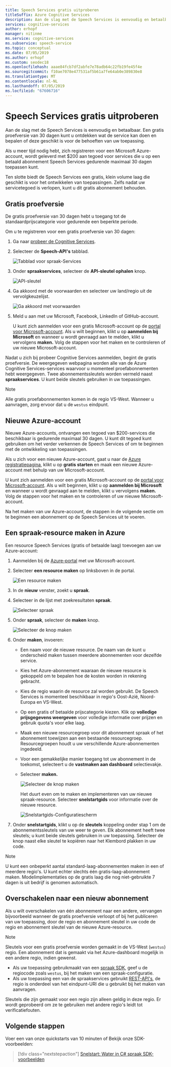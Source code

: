 ```yaml
---
title: Speech Services gratis uitproberen
titleSuffix: Azure Cognitive Services
description: Aan de slag met de Speech Services is eenvoudig en betaalbaar. Een gratis proefversie van 30 dagen kunt u ontdekken wat de service kan doen en bepalen of deze geschikt is voor de behoeften van uw toepassing.
services: cognitive-services
author: erhopf
manager: nitinme
ms.service: cognitive-services
ms.subservice: speech-service
ms.topic: conceptual
ms.date: 07/05/2019
ms.author: erhopf
ms.custom: seodec18
ms.openlocfilehash: aaae84fcb7df2abfe7e78adb64c22fb19fe45f4e
ms.sourcegitcommit: f10ae7078e477531af5b61a7fe64ab0e389830e8
ms.translationtype: MT
ms.contentlocale: nl-NL
ms.lasthandoff: 07/05/2019
ms.locfileid: "67606716"
---
```

# <a name="try-speech-services-for-free"></a>Speech Services gratis uitproberen

Aan de slag met de Speech Services is eenvoudig en betaalbaar. Een gratis proefversie van 30 dagen kunt u ontdekken wat de service kan doen en bepalen of deze geschikt is voor de behoeften van uw toepassing.

Als u meer tijd nodig hebt, zich registreren voor een Microsoft Azure-account, wordt geleverd met $200 aan tegoed voor services die u op een betaald abonnement Speech Services gedurende maximaal 30 dagen toepassen kunt.

Ten slotte biedt de Speech Services een gratis, klein volume laag die geschikt is voor het ontwikkelen van toepassingen. Zelfs nadat uw servicetegoed is verlopen, kunt u dit gratis abonnement behouden.

## <a name="free-trial"></a>Gratis proefversie

De gratis proefversie van 30 dagen hebt u toegang tot de standaardprijscategorie voor gedurende een beperkte periode.

Om u te registreren voor een gratis proefversie van 30 dagen:

1. Ga naar [probeer de Cognitive Services](https://azure.microsoft.com/try/cognitive-services/).

1. Selecteer de **Speech-API's** tabblad.

   ![Tabblad voor spraak-Services](media/index/try-speech-api-free-trial1.png)

1. Onder **spraakservices**, selecteer de **API-sleutel ophalen** knop.

   ![API-sleutel](media/index/try-speech-api-free-trial2.png)

1. Ga akkoord met de voorwaarden en selecteer uw land/regio uit de vervolgkeuzelijst.

   ![Ga akkoord met voorwaarden](media/index/try-speech-api-free-trial3.png)

1. Meld u aan met uw Microsoft, Facebook, LinkedIn of GitHub-account.

    U kunt zich aanmelden voor een gratis Microsoft-account op de [portal voor Microsoft-account](https://account.microsoft.com/account). Als u wilt beginnen, klikt u op **aanmelden bij Microsoft** en wanneer u wordt gevraagd aan te melden, klikt u vervolgens **maken.** Volg de stappen voor het maken en te controleren of uw nieuwe Microsoft-account.

Nadat u zich bij probeer Cognitive Services aanmelden, begint de gratis proefversie. De weergegeven webpagina worden alle van de Azure Cognitive Services-services waarvoor u momenteel proefabonnementen hebt weergegeven. Twee abonnementssleutels worden vermeld naast **spraakservices**. U kunt beide sleutels gebruiken in uw toepassingen.

> [!NOTE]
> Alle gratis proefabonnementen komen in de regio VS-West. Wanneer u aanvragen, zorg ervoor dat u de `westus` eindpunt.

## <a name="new-azure-account"></a>Nieuwe Azure-account

Nieuwe Azure-accounts, ontvangen een tegoed van $200-services die beschikbaar is gedurende maximaal 30 dagen. U kunt dit tegoed kunt gebruiken om het verder verkennen de Speech Services of om te beginnen met de ontwikkeling van toepassingen.

Als u zich voor een nieuwe Azure-account, gaat u naar de [Azure registratiepagina](https://azure.microsoft.com/free/ai/), klikt u op **gratis starten** en maak een nieuwe Azure-account met behulp van uw Microsoft-account.

U kunt zich aanmelden voor een gratis Microsoft-account op de [portal voor Microsoft-account](https://account.microsoft.com/account). Als u wilt beginnen, klikt u op **aanmelden bij Microsoft** en wanneer u wordt gevraagd aan te melden, klikt u vervolgens **maken.** Volg de stappen voor het maken en te controleren of uw nieuwe Microsoft-account.

Na het maken van uw Azure-account, de stappen in de volgende sectie om te beginnen een abonnement op de Speech Services uit te voeren.

## <a name="create-a-speech-resource-in-azure"></a>Een spraak-resource maken in Azure

Een resource Speech Services (gratis of betaalde laag) toevoegen aan uw Azure-account:

1. Aanmelden bij de [Azure-portal](https://portal.azure.com/) met uw Microsoft-account.

1. Selecteer **een resource maken** op linksboven in de portal.

    ![Een resource maken](media/index/try-speech-api-create-speech1.png)

1. In de **nieuw** venster, zoekt u **spraak**.

1. Selecteer in de lijst met zoekresultaten **spraak**.

    ![Selecteer spraak](media/index/try-speech-api-create-speech2.png)

1. Onder **spraak**, selecteer de **maken** knop.

    ![Selecteer de knop maken](media/index/try-speech-api-create-speech3.png)

1. Onder **maken**, invoeren:

   * Een naam voor de nieuwe resource. De naam van de kunt u onderscheid maken tussen meerdere abonnementen voor dezelfde service.
   * Kies het Azure-abonnement waaraan de nieuwe resource is gekoppeld om te bepalen hoe de kosten worden in rekening gebracht.
   * Kies de regio waarin de resource zal worden gebruikt. De Speech Services is momenteel beschikbaar in regio's Oost-Azië, Noord-Europa en VS-West.
   * Op een gratis of betaalde prijscategorie kiezen. Klik op **volledige prijsgegevens weergeven** voor volledige informatie over prijzen en gebruik quota's voor elke laag.
   * Maak een nieuwe resourcegroep voor dit abonnement spraak of het abonnement toewijzen aan een bestaande resourcegroep. Resourcegroepen houdt u uw verschillende Azure-abonnementen ingedeeld.
   * Voor een gemakkelijke manier toegang tot uw abonnement in de toekomst, selecteert u de **vastmaken aan dashboard** selectievakje.
   * Selecteer **maken.**

     ![Selecteer de knop maken](media/index/try-speech-api-create-speech4.png)

     Het duurt even om te maken en implementeren van uw nieuwe spraak-resource. Selecteer **snelstartgids** voor informatie over de nieuwe resource.

     ![Snelstartgids-Configuratiescherm](media/index/try-speech-api-create-speech5.png)

1. Onder **snelstartgids**, klikt u op de **sleutels** koppeling onder stap 1 om de abonnementssleutels van uw weer te geven. Elk abonnement heeft twee sleutels; u kunt beide sleutels gebruiken in uw toepassing. Selecteer de knop naast elke sleutel te kopiëren naar het Klembord plakken in uw code.

> [!NOTE]
> U kunt een onbeperkt aantal standard-laag-abonnementen maken in een of meerdere regio's. U kunt echter slechts één gratis-laag-abonnement maken. Modelimplementaties op de gratis laag die nog niet-gebruikte 7 dagen is uit bedrijf is genomen automatisch.

## <a name="switch-to-a-new-subscription"></a>Overschakelen naar een nieuw abonnement

Als u wilt overschakelen van één abonnement naar een andere, vervangen bijvoorbeeld wanneer de gratis proefversie verloopt of bij het publiceren van uw toepassing, door de regio en abonnement sleutel in uw code de regio en abonnement sleutel van de nieuwe Azure-resource.

> [!NOTE]
> Sleutels voor een gratis proefversie worden gemaakt in de VS-West (`westus`) regio. Een abonnement dat is gemaakt via het Azure-dashboard mogelijk in een andere regio, indien gewenst.

* Als uw toepassing gebruikmaakt van een [spraak SDK](speech-sdk.md), geef u de regiocode zoals `westus`, bij het maken van een spraak-configuratie.
* Als uw toepassing een van de spraakservices gebruikt [REST-API's](rest-apis.md), de regio is onderdeel van het eindpunt-URI die u gebruikt bij het maken van aanvragen.

Sleutels die zijn gemaakt voor een regio zijn alleen geldig in deze regio. Er wordt geprobeerd om ze te gebruiken met andere regio's leidt tot verificatiefouten.

## <a name="next-steps"></a>Volgende stappen

Voer een van onze quickstarts van 10 minuten of Bekijk onze SDK-voorbeelden:

> [!div class="nextstepaction"]
> [Snelstart: Water in C# ](quickstart-csharp-dotnet-windows.md) 
>  [spraak SDK-voorbeelden](speech-sdk.md#get-the-samples)
